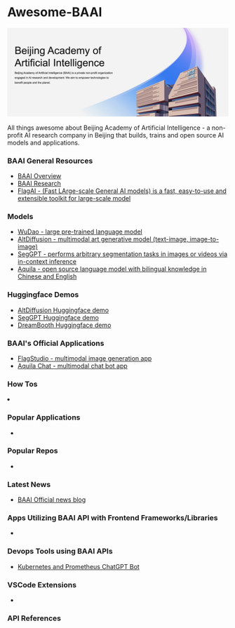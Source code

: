# Awesome-BAAI

<img src="./images/banner.png" />

All things awesome about Beijing Academy of Artificial Intelligence - a non-profit AI research company in Beijing that builds, trains and open source AI models and applications.

### BAAI General Resources
<ul>
  <li><a href="https://www.baai.ac.cn/english.html#About">BAAI Overview</a></li>
  <li><a href="https://www.baai.ac.cn/researchcenter.html">BAAI Research</a></li>
  <li><a href="https://github.com/FlagAI-Open">FlagAI - (Fast LArge-scale General AI models) is a fast, easy-to-use and extensible toolkit for large-scale model</a></li>
</ul>

### Models
<ul>
  <li><a href="https://www.baai.ac.cn/portal/article/index/cid/49/id/518.html">WuDao - large pre-trained language model</a></li>
  <li><a href="https://huggingface.co/spaces/BAAI/AltDiffusion">AltDiffusion - multimodal art generative model (text-image, image-to-image)</a></li>
  <li><a href="https://huggingface.co/spaces/BAAI/SegGPT">SegGPT - performs arbitrary segmentation tasks in images or videos via in-context inference</a></li>
  <li><a href="https://github.com/FlagAI-Open/FlagAI/tree/master/examples/Aquila">Aquila - open source language model with bilingual knowledge in Chinese and English</a></li>
  
</ul>

### Huggingface Demos
<ul>
  <li><a href="https://github.com/FlagAI-Open/FlagAI/tree/master/examples/AltDiffusion">AltDiffusion Huggingface demo</a></li>
  <li><a href="https://huggingface.co/spaces/BAAI/SegGPT">SegGPT Huggingface demo</a></li>
  <li><a href="https://huggingface.co/spaces/BAAI/dreambooth-altdiffusion">DreamBooth Huggingface demo</a></li>
</ul>

### BAAI's Official Applications
<ul>
 <li><a href="https://flagstudio.baai.ac.cn/">FlagStudio - multimodal image generation app</a></li>
 <li><a href="https://github.com/FlagAI-Open/FlagAI/tree/master/examples/Aquila/Aquila-chat">Aquila Chat - multimodal chat bot app</a></li>
</ul>

### How Tos
  <li><a href="https://github.com/CodeSnippetHQ/tutorial-openai-chat-api"></a></li>
  
  
  
### Popular Applications
<ul>
  <li><a href="https://chat.openai.com/"></a></li>
  
</ul>

### Popular Repos

<ul>
 <li><a href="https://github.com/humanloop/awesome-chatgpt"></a></li>
</ul>

### Latest News
<ul>
  <li><a href="https://www.baai.ac.cn/portal/list/channel/id/1.html">BAAI Official news blog</a></li>
</ul>

### Apps Utilizing BAAI API with Frontend Frameworks/Libraries
<ul>
  <li><a href="https://github.com/openai/openai-quickstart-node"></a></li>
</ul>

### Devops Tools using BAAI APIs
* [Kubernetes and Prometheus ChatGPT Bot](https://github.com/robusta-dev/kubernetes-chatgpt-bot)

### VSCode Extensions
<ul>
  <li><a href="https://marketplace.visualstudio.com/items?itemName=dogukanakkaya.chatgpt-code"></a></li>
  
</ul>

### API References
